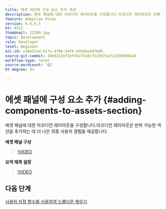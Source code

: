 ```yaml
---
title: 에셋 섹션에 구성 요소 추가 섹션
description: 에셋 패널에 대한 아코디언 레이아웃을 구성합니다.아코디언 레이아웃은 반복 가능한 섹션을 추가하는 데 더 나은 최종 사용자 경험을 제공합니다.
feature: Adaptive Forms
version: 6.4,6.5
kt: 4212
thumbnail: 22200.jpg
topic: Development
role: Developer
level: Beginner
exl-id: cd8e5fad-d17a-4f80-b4f6-0d43be4dfb80
source-git-commit: 38e0332ef2ef45a73a81f318975afc25600392a8
workflow-type: tm+mt
source-wordcount: '62'
ht-degree: 3%

---
```


# 에셋 패널에 구성 요소 추가 {#adding-components-to-assets-section}

에셋 패널에 대한 아코디언 레이아웃을 구성합니다.아코디언 레이아웃은 반복 가능한 섹션을 추가하는 데 더 나은 최종 사용자 경험을 제공합니다.

**에셋 패널 구성**

>[!VIDEO](https://video.tv.adobe.com/v/22200?quality=12&learn=on)

**요약 제목 설정**
>[!VIDEO](https://video.tv.adobe.com/v/28387?quality=12&learn=on)

## 다음 단계

[사용자 지정 함수를 사용하여 드롭다운 채우기](./using-custom-functions-and-code-editor.md)
